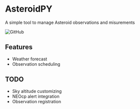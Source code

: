 
# AsteroidPY

A simple tool to manage Asteroid observations and misurements

![GitHub](https://img.shields.io/github/license/ziriuz84/asteroidpy)


## Features

- Weather forecast
- Observation scheduling

## TODO

- Sky altitude customizing
- NEOcp alert integration
- Observation registration
